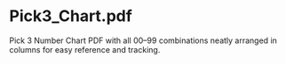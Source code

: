 # Pick3_Chart.pdf
Pick 3 Number Chart PDF with all 00–99 combinations neatly arranged in columns for easy reference and tracking.
